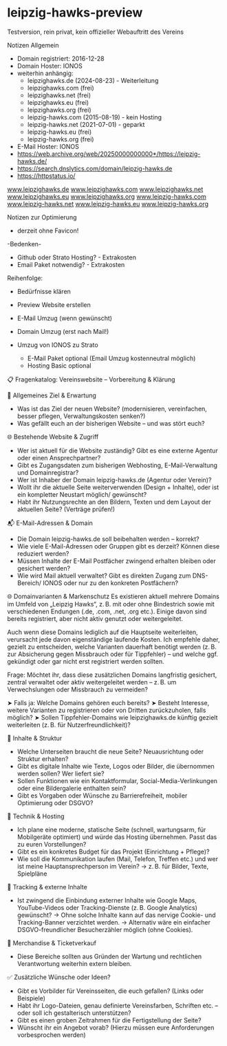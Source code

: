 # leipzig-hawks-preview
Testversion, rein privat, kein offizieller Webauftritt des Vereins

Notizen Allgemein
- Domain registriert: 2016-12-28
- Domain Hoster: IONOS
- weiterhin anhängig:
  - leipzighawks.de (2024-08-23) - Weiterleitung
  - leipzighawks.com (frei)
  - leipzighawks.net (frei)
  - leipzighawks.eu (frei)
  - leipzighawks.org (frei)
  - leipzig-hawks.com (2015-08-19) - kein Hosting
  - leipzig-hawks.net (2021-07-01) - geparkt
  - leipzig-hawks.eu (frei)
  - leipzig-hawks.org (frei)
- E-Mail Hoster: IONOS
- https://web.archive.org/web/20250000000000*/https://leipzig-hawks.de/
- https://search.dnslytics.com/domain/leipzig-hawks.de
- https://httpstatus.io/

www.leipzighawks.de
www.leipzighawks.com
www.leipzighawks.net
www.leipzighawks.eu
www.leipzighawks.org
www.leipzig-hawks.com
www.leipzig-hawks.net
www.leipzig-hawks.eu
www.leipzig-hawks.org

Notizen zur Optimierung
- derzeit ohne Favicon!

-Bedenken-
- Github oder Strato Hosting? - Extrakosten
- Email Paket notwendig? - Extrakosten

Reihenfolge:
- Bedürfnisse klären
- Preview Website erstellen
- E-Mail Umzug (wenn gewünscht)
- Domain Umzug (erst nach Mail!)

- Umzug von IONOS zu Strato
  - E-Mail Paket optional (Email Umzug kostenneutral möglich)
  - Hosting Basic optional


📋 Fragenkatalog: Vereinswebsite – Vorbereitung & Klärung

🧭 Allgemeines Ziel & Erwartung
- Was ist das Ziel der neuen Website? (modernisieren, vereinfachen, besser pflegen, Verwaltungskosten senken?)
- Was gefällt euch an der bisherigen Website – und was stört euch?

🌐 Bestehende Website & Zugriff
- Wer ist aktuell für die Website zuständig? Gibt es eine externe Agentur oder einen Ansprechpartner?
- Gibt es Zugangsdaten zum bisherigen Webhosting, E-Mail-Verwaltung und Domainregistrar?
- Wer ist Inhaber der Domain leipzig-hawks.de (Agentur oder Verein)?
- Wollt ihr die aktuelle Seite weiterverwenden (Design + Inhalte), oder ist ein kompletter Neustart möglich/ gewünscht?
- Habt ihr Nutzungsrechte an den Bildern, Texten und dem Layout der aktuellen Seite? (Verträge prüfen!)

📬 E-Mail-Adressen & Domain
- Die Domain leipzig-hawks.de soll beibehalten werden – korrekt?
- Wie viele E-Mail-Adressen oder Gruppen gibt es derzeit? Können diese reduziert werden?
- Müssen Inhalte der E-Mail Postfächer zwingend erhalten bleiben oder gesichert werden?
- Wie wird Mail aktuell verwaltet? Gibt es direkten Zugang zum DNS-Bereich/ IONOS oder nur zu den konkreten Postfächern?

🌐 Domainvarianten & Markenschutz
Es existieren aktuell mehrere Domains im Umfeld von „Leipzig Hawks“, z. B. mit oder ohne Bindestrich sowie mit verschiedenen Endungen (.de, .com, .net, .org etc.).
Einige davon sind bereits registriert, aber nicht aktiv genutzt oder weitergeleitet.

Auch wenn diese Domains lediglich auf die Hauptseite weiterleiten, verursacht jede davon eigenständige laufende Kosten. Ich empfehle daher, gezielt zu entscheiden, welche Varianten dauerhaft benötigt werden (z. B. zur Absicherung gegen Missbrauch oder für Tippfehler) – und welche ggf. gekündigt oder gar nicht erst registriert werden sollten.

Frage:
Möchtet ihr, dass diese zusätzlichen Domains langfristig gesichert, zentral verwaltet oder aktiv weitergeleitet werden – z. B. um Verwechslungen oder Missbrauch zu vermeiden?

➤ Falls ja: Welche Domains gehören euch bereits?
➤ Besteht Interesse, weitere Varianten zu registrieren oder von Dritten zurückzuholen, falls möglich?
➤ Sollen Tippfehler-Domains wie leipzighawks.de künftig gezielt weiterleiten (z. B. für Nutzerfreundlichkeit)?

📑 Inhalte & Struktur
- Welche Unterseiten braucht die neue Seite? Neuausrichtung oder Struktur erhalten?
- Gibt es digitale Inhalte wie Texte, Logos oder Bilder, die übernommen werden sollen? Wer liefert sie?
- Sollen Funktionen wie ein Kontaktformular, Social-Media-Verlinkungen oder eine Bildergalerie enthalten sein?
- Gibt es Vorgaben oder Wünsche zu Barrierefreiheit, mobiler Optimierung oder DSGVO?

🔧 Technik & Hosting
- Ich plane eine moderne, statische Seite (schnell, wartungsarm, für Mobilgeräte optimiert) und würde das Hosting übernehmen. Passt das zu euren Vorstellungen?
- Gibt es ein konkretes Budget für das Projekt (Einrichtung + Pflege)?
- Wie soll die Kommunikation laufen (Mail, Telefon, Treffen etc.) und wer ist meine Hauptansprechperson im Verein?
  → z. B. für Bilder, Texte, Spielpläne

🔧 Tracking & externe Inhalte
- Ist zwingend die Einbindung externer Inhalte wie Google Maps, YouTube-Videos oder Tracking-Dienste (z. B. Google Analytics) gewünscht?
  → Ohne solche Inhalte kann auf das nervige Cookie- und Tracking-Banner verzichtet werden.
  → Alternativ wäre ein einfacher DSGVO-freundlicher Besucherzähler möglich (ohne Cookies).

🧾 Merchandise & Ticketverkauf
- Diese Bereiche sollten aus Gründen der Wartung und rechtlichen Verantwortung weiterhin extern bleiben.

✅ Zusätzliche Wünsche oder Ideen?
- Gibt es Vorbilder für Vereinsseiten, die euch gefallen? (Links oder Beispiele)
- Habt ihr Logo-Dateien, genau definierte Vereinsfarben, Schriften etc. – oder soll ich gestalterisch unterstützen?
- Gibt es einen groben Zeitrahmen für die Fertigstellung der Seite?
- Wünscht ihr ein Angebot vorab? (Hierzu müssen eure Anforderungen vorbesprochen werden)
